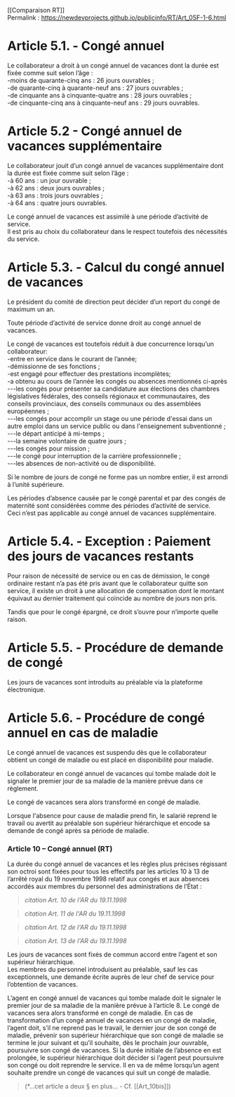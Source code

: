 [[Comparaison RT]]  
Permalink : https://newdevprojects.github.io/publicinfo/RT/Art_05F-1-6.html

# Article 5.1. - Congé annuel 

Le collaborateur a droit à un congé annuel de vacances dont la durée est fixée comme suit selon l’âge :  
-moins de quarante-cinq ans : 26 jours ouvrables ;   
-de quarante-cinq à quarante-neuf ans : 27 jours ouvrables ;  
-de cinquante ans à cinquante-quatre ans : 28 jours ouvrables ;  
-de cinquante-cinq ans à cinquante-neuf ans : 29 jours ouvrables.

# Article 5.2 - Congé annuel de vacances supplémentaire

Le collaborateur jouit d’un congé annuel de vacances supplémentaire dont la durée est fixée comme suit selon l’âge :  
-à 60 ans : un jour ouvrable ;    
-à 62 ans : deux jours ouvrables ;  
-à 63 ans : trois jours ouvrables ;  
-à 64 ans : quatre jours ouvrables.

Le congé annuel de vacances est assimilé à une période d’activité de service.  
Il est pris au choix du collaborateur dans le respect toutefois des nécessités du service. 

# Article 5.3. - Calcul du congé annuel de vacances

Le président du comité de direction peut décider d’un report du congé de maximum un an.

Toute période d’activité de service donne droit au congé annuel de vacances. 

Le congé de vacances est toutefois réduit à due concurrence lorsqu’un collaborateur:  
-entre en service dans le courant de l’année;   
-démissionne de ses fonctions ;  
-est engagé pour effectuer des prestations incomplètes;   
-a obtenu au cours de l’année les congés ou absences mentionnés ci-après  
---les congés pour présenter sa candidature aux élections des chambres législatives fédérales, des conseils régionaux et communautaires, des conseils provinciaux, des conseils communaux ou des assemblées européennes ;   
---les congés pour accomplir un stage ou une période d'essai dans un autre emploi dans un service public ou dans l'enseignement subventionné ;  
---le départ anticipé à mi-temps ;   
---la semaine volontaire de quatre jours ;   
---les congés pour mission ;   
---le congé pour interruption de la carrière professionnelle ;   
---les absences de non-activité ou de disponibilité. 

Si le nombre de jours de congé ne forme pas un nombre entier, il est arrondi à l’unité supérieure.

Les périodes d’absence causée par le congé parental et par des congés de maternité sont considérées comme des périodes d’activité de service.  
Ceci n’est pas applicable au congé annuel de vacances supplémentaire.

# Article 5.4. - Exception : Paiement des jours de vacances restants

Pour raison de nécessité de service ou en cas de démission, le congé ordinaire restant n’a pas été pris avant que le collaborateur quitte son service, il existe un droit à une allocation de compensation dont le montant équivaut au dernier traitement qui coïncide au nombre de jours non pris. 

Tandis que pour le congé épargné, ce droit s’ouvre pour n’importe quelle raison.

# Article 5.5. - Procédure de demande de congé

Les jours de vacances sont introduits au préalable via la plateforme électronique.

# Article 5.6. - Procédure de congé annuel en cas de maladie 

Le congé annuel de vacances est suspendu dès que le collaborateur obtient un congé de maladie ou est placé en disponibilité pour maladie.

Le collaborateur en congé annuel de vacances qui tombe malade doit le signaler le premier jour de sa maladie de la manière prévue dans ce règlement. 

Le congé de vacances sera alors transformé en congé de maladie.

Lorsque l'absence pour cause de maladie prend fin, le salarié reprend le travail ou avertit au préalable son supérieur hiérarchique et encode sa demande de congé après sa période de maladie.

### Article 10 – Congé annuel  (RT)

La durée du congé annuel de vacances et les règles plus précises régissant son octroi sont fixées  pour tous les effectifs par les articles 10 à 13 de l’arrêté royal du 19 novembre 1998 relatif aux congés et aux absences accordés aux membres du personnel des administrations de l’État :

> *citation Art. 10 de l'AR du 19.11.1998*


> *citation Art. 11 de l'AR du 19.11.1998*


> *citation Art. 12 de l'AR du 19.11.1998*


> *citation Art. 13 de l'AR du 19.11.1998*

Les jours de vacances sont fixés de commun accord entre l’agent et son supérieur hiérarchique.  
Les membres du personnel introduisent au préalable, sauf les cas exceptionnels, une demande écrite auprès de leur chef de service pour l’obtention de vacances. 

L’agent en congé annuel de vacances qui tombe malade doit le signaler le premier jour de sa maladie de la manière prévue à l’article 8. Le congé de vacances sera alors transformé en congé de maladie. En cas de transformation d’un congé annuel de vacances en un congé de maladie, l’agent doit, s’il ne reprend pas le travail, le dernier jour de son congé de maladie, prévenir son supérieur hiérarchique que son congé de maladie se termine le jour suivant et qu’il souhaite, dès le prochain jour ouvrable, poursuivre son congé de vacances. Si la durée initiale de l’absence en est prolongée, le supérieur hiérarchique doit décider si l’agent peut poursuivre son congé ou doit reprendre le service. Il en va de même lorsqu’un agent souhaite prendre un congé de vacances qui suit un congé de maladie.

> (*...cet article a deux § en plus... - Cf. [[Art_10bis]])


